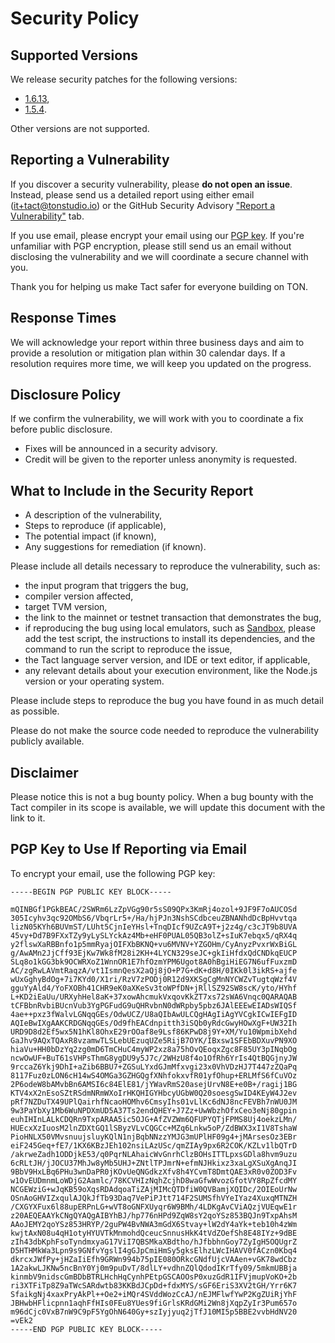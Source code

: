 # Security Policy

## Supported Versions

We release security patches for the following versions:

- [1.6.13](https://www.npmjs.com/package/@tact-lang/compiler/v/1.6.13),
- [1.5.4](https://www.npmjs.com/package/@tact-lang/compiler/v/1.5.4).

Other versions are not supported.

## Reporting a Vulnerability

If you discover a security vulnerability, please **do not open an issue**.
Instead, please send us a detailed report using either email ([it+tact@tonstudio.io](mailto:it+tact@tonstudio.io)) or the GitHub Security Advisory ["Report a Vulnerability"](https://github.com/tact-lang/tact/security/advisories/new) tab.

If you use email, please encrypt your email using our [PGP key](#pgp-key-to-use-if-reporting-via-email). If you're unfamiliar with PGP encryption, please still send us an email without disclosing the vulnerability and we will coordinate a secure channel with you.

Thank you for helping us make Tact safer for everyone building on TON.

## Response Times

We will acknowledge your report within three business days and aim to provide a resolution or mitigation plan within 30 calendar days. If a resolution requires more time, we will keep you updated on the progress.

## Disclosure Policy

If we confirm the vulnerability, we will work with you to coordinate a fix before public disclosure.

- Fixes will be announced in a security advisory.
- Credit will be given to the reporter unless anonymity is requested.

## What to Include in the Security Report

- A description of the vulnerability,
- Steps to reproduce (if applicable),
- The potential impact (if known),
- Any suggestions for remediation (if known).

Please include all details necessary to reproduce the vulnerability, such as:

- the input program that triggers the bug,
- compiler version affected,
- target TVM version,
- the link to the mainnet or testnet transaction that demonstrates the bug,
- if reproducing the bug using local emulators, such as [Sandbox](https://github.com/ton-org/sandbox), please add the test script, the instructions to install its dependencies, and the command to run the script to reproduce the issue,
- the Tact language server version, and IDE or text editor, if applicable,
- any relevant details about your execution environment, like the Node.js version or your operating system.

Please include steps to reproduce the bug you have found in as much detail as possible.

Please do not make the source code needed to reproduce the vulnerability publicly available.

## Disclaimer

Please notice this is not a bug bounty policy. When a bug bounty with the Tact compiler in its scope is available, we will update this document with the link to it.

## PGP Key to Use If Reporting via Email

To encrypt your email, use the following PGP key:

```
-----BEGIN PGP PUBLIC KEY BLOCK-----

mQINBGf1PGkBEAC/2SWRm6LzZpVGg90r5sS09QPx3KmRj4ozol+9JF9F7oAUCOSd
305Icyhv3qc92OMbS6/VbqrLr5+/Ha/hjPJn3NshSCdbceuZBNANhdDcBpHvvtqa
lizN05KYh6BUVmST/LUht5CjnIeYHsl+TnqDIcf9UZcA9T+j2z4g/c3cJT9b8UVA
45vy+Dd7B9FXxTZy9yLySLYckAz4Mb+eHF0PUAL05QB3olZ+sIuK7ebqx5/qRX4q
y2flswXaRBBnfo1p5mmRyajOIFXbBKNQ+vu6MVNV+YZGOHm/CyAnyzPvxrWxBiGL
g/AwAMn2JjCff93EjKw7Wk8fM28i2KH+4LYCN329seJC+gkIiHfdxQdCNDkqEUCP
SLq8o1kGG3bk9OCWRXoZ1WnnOR1E7hfOzmYPM6Ugot8A0hBgiHiEG7N6ufFuxzmD
AC/zgRwLAVmtRaqzA/vt1IsmnQesX2aQj8jO+P7G+dK+d8H/0IKk0l3ikRS+ajfe
wUxGghyBdOg+7i7KYd0/X1ri/RzV7zPODj0R12d9XKSgCgMnNYCWZvTugtqWzf4V
gguYyAld4/YoFXOBh41CHR9eK0aXKeSv3toWPfDN+jRllSZ92SW8scK/yto/HYhf
L+KD2iEaUu/URXyhHel8aK+37xowAhcmukVxqovKkZT7xs72sWA6Vnqc0QARAQAB
tCFBbnRvbiBUcnVub3YgPGFudG9uQHRvbnN0dWRpby5pbz6JAlEEEwEIADsWIQSf
4ae++pxz3fWalvLGNqqGEs/OdwUCZ/U8aQIbAwULCQgHAgIiAgYVCgkICwIEFgID
AQIeBwIXgAAKCRDGNqqGEs/Od9fhEACdnpitth3iSQb0yRdcGwyHOwXgF+UW32Ih
URD9D8d2Ef5wx5N1hKl8OhxE29rOOaf8e9Lsf86KPwD8j9Y+XM/Yu10WpmibXehd
GaJhv9AQxTQAxR8vzamwTLSLebUEzuqUZe5RijB7OYK/IBxsw1SFEbBDXuvPN9XO
hiaVu+HH0bDzYq2zg0mD6TmCHuC4myWP2xz8a75hOvQEoqxZgc8F85UY3pINqbOg
ncwOwUF+BuT61sVHPsThmG8ygDU9y5J7c/2WHzU8f4o1OfRh6YrIs4QtBQGjnyJW
9rccaZ6Ykj9DhI+aZib6BBU7+ZGSuLYxdGJmMfxvgi23x0VhVDzHJ7T447zZQaPq
8117Fuz0zLON6cH14wS4OMGa3GZHGQgfXNhfokxvfR01yfOhup+ERLMfS6fCuVOz
2P6odeW8bAMvbBn6AMSI6c84ElE81/jYWavRmS20asejUrvN8E+e0B+/ragij1BG
KTV4xX2nEsoSZtRSdmNRmWXoIrHKQHIGYHbcyUGbW0Q20soesgSwID4KEyW4J2ev
pRf7NZDuTX49UPlQairhfNcaoHOMhv6CmsyIhs01vLlKc6dNJ8ncFEVBh7nWU0JM
9w3PaYbXy1Mb6WuNPDXmUD5A37Ts2endQHEY+J7Zz+UwWbzhOfxCeo3eNj80gpin
euhIHInLALkCDQRn9TxpARAA5ic5OJG+AfZVZWm6QFUPYQTjFPMS8Uj4oekzLMn/
HUEcxXzIuosM2lnZDXtGQ1lSByzVLvCQGCc+MZq6Lnkw5oP/ZdBWX3xI1V8TshaW
PioHNLX50VMvsnuujsluyKQlN1njBqbNNzzYMJG3mUPlHF09g4+jMArsesOz3EBr
eiF245Geq+fE7/1KX6KBzJEh102nsiLAzUSc/qmZIAy9px6R2COK/KZLv1lbQTrD
/akrweZadh1ODDjkE53/q0PqrNLAhaicWvGnrhClzBOHsITTLpxsGDla8hvm9uzu
6cRLtJH/jJOCU37MhJw8yMb5UHJ+ZNtlTPJmrN+efmNJHkixz3xaLgXSuXgAnqJI
9BbV9HxLBq6PHu3wnDaPR0jKOvUeQNGdkzXfv8h4YCvmT8DmtQAE3xR0v0ZOD3Fv
w1OvEUDmnmLoWDjG2Aamlc/78KCVHIzNqhZcjhD8waGfwWvozGfotVY8RpZfcdMY
NCGEWziG+wJqKB59oXqsRDAdqoaTiZAjMIMcQTDfiW0QVBamjXQIDc/2OIEoUrNw
OSnAoGHVIZxqulAJQkJfTb93Daq7VePiPJtt714F2SUMSfhVYeIYaz4XuxqMTNZH
/CXGYXFux6l88upERPnLG+wVT8oGNFXUyqr6W9BMh/4LDKgAvCViAQzjVUEqwE1r
z20AEQEAAYkCNgQYAQgAIBYhBJ/hp776nHPd9ZqW8sY2qoYSz853BQJn9TxpAhsM
AAoJEMY2qoYSz853HRYP/2guPW4BvNWA3mGdX6Stvay+lW2dY4aYk+teb10h4zWm
kwjtAxN08u4qH1otyHYUVTkMnmohdQceucSnnusHkK4tVdZOefSh8E48IYz+9dBE
zIh43dbKphFsoTyndmxyaG17ViI7QBSMkaXBdtho/hJfbbhnGoy7ZyIgH5OQUgrZ
D5HTHMkWa3Lpn9s9GNfvYgslI4gGJpCmiHmSy5gksElhzLWcIHAVV0fACzn0Kbq4
dkrcxJWfPy+jHZaIiEfh9GRWn994b75pIE080ORkcGNdfUjcVAAen+vGK78wdCbz
1A2akwLJKNw5ncBnY0Yj0m9puDvT/8dlLY+vdhnZQlQdodIKrTfy09/5mkmUBBja
kinmbV9nidscGmBDbBTRLHchHqCynhPEtpGSCAOOsP0xuzGdR1IFVjmupVoKO+2b
ri3XTFiTp8Z9aTWcSARdwtb83KKBdJCpDd+fdxMYS/sGF6EriS3XV2tGH/Yrr6K7
SfaikgNj4xaxPryAkPl++Oe2+iMQr4SVddWozCcAJ/nEJMFlwfYwP2KgZUiRjYhF
JBHwbHFlicpnn1aqhFfHIs0FEu8YUes9fiGrlsKRdGMi2Wn8jXqpZyIr3Pum657o
m96dCjc0VxB7nW9C9pF5YgOhN640Gy+szIyjyuq2jTfJ10MI5p5BBE2vvbHdNV20
=vEk2
-----END PGP PUBLIC KEY BLOCK-----
```
